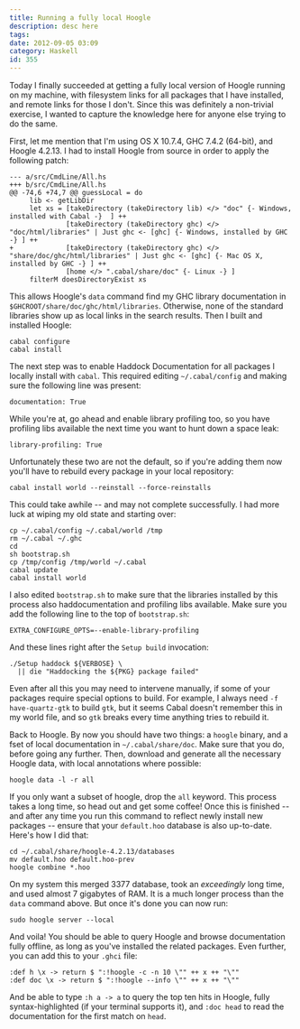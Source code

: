 ```yaml
---
title: Running a fully local Hoogle
description: desc here
tags: 
date: 2012-09-05 03:09
category: Haskell
id: 355
---
```


Today I finally succeeded at getting a fully local version of Hoogle running on my machine, with filesystem links for all packages that I have installed, and remote links for those I don't. Since this was definitely a non-trivial exercise, I wanted to capture the knowledge here for anyone else trying to do the same.

First, let me mention that I'm using OS X 10.7.4, GHC 7.4.2 (64-bit), and Hoogle 4.2.13. I had to install Hoogle from source in order to apply the following patch:

    --- a/src/CmdLine/All.hs
    +++ b/src/CmdLine/All.hs
    @@ -74,6 +74,7 @@ guessLocal = do
         lib <- getLibDir
         let xs = [takeDirectory (takeDirectory lib) </> "doc" {- Windows, installed with Cabal -}  ] ++
                  [takeDirectory (takeDirectory ghc) </> "doc/html/libraries" | Just ghc <- [ghc] {- Windows, installed by GHC -} ] ++
    +             [takeDirectory (takeDirectory ghc) </> "share/doc/ghc/html/libraries" | Just ghc <- [ghc] {- Mac OS X, installed by GHC -} ] ++
                  [home </> ".cabal/share/doc" {- Linux -} ]
         filterM doesDirectoryExist xs

This allows Hoogle's `data` command find my GHC library documentation in `$GHCROOT/share/doc/ghc/html/libraries`. Otherwise, none of the standard libraries show up as local links in the search results. Then I built and installed Hoogle:

    cabal configure
    cabal install

The next step was to enable Haddock Documentation for all packages I locally install with `cabal`. This required editing `~/.cabal/config` and making sure the following line was present:

    documentation: True

While you're at, go ahead and enable library profiling too, so you have profiling libs available the next time you want to hunt down a space leak:

    library-profiling: True

Unfortunately these two are not the default, so if you're adding them now you'll have to rebuild every package in your local repository:

    cabal install world --reinstall --force-reinstalls

This could take awhile -- and may not complete successfully. I had more luck at wiping my old state and starting over:

    cp ~/.cabal/config ~/.cabal/world /tmp
    rm ~/.cabal ~/.ghc
    cd 
    sh bootstrap.sh
    cp /tmp/config /tmp/world ~/.cabal
    cabal update
    cabal install world

I also edited `bootstrap.sh` to make sure that the libraries installed by this process also haddocumentation and profiling libs available. Make sure you add the following line to the top of `bootstrap.sh`:

    EXTRA_CONFIGURE_OPTS=--enable-library-profiling

And these lines right after the `Setup build` invocation:

    ./Setup haddock ${VERBOSE} \
      || die "Haddocking the ${PKG} package failed"

Even after all this you may need to intervene manually, if some of your packages require special options to build. For example, I always need `-f have-quartz-gtk` to build `gtk`, but it seems Cabal doesn't remember this in my world file, and so `gtk` breaks every time anything tries to rebuild it.

Back to Hoogle. By now you should have two things: a `hoogle` binary, and a fset of local documentation in `~/.cabal/share/doc`. Make sure that you do, before going any further. Then, download and generate all the necessary Hoogle data, with local annotations where possible:

    hoogle data -l -r all

If you only want a subset of hoogle, drop the `all` keyword. This process takes a long time, so head out and get some coffee! Once this is finished -- and after any time you run this command to reflect newly install new packages -- ensure that your `default.hoo` database is also up-to-date. Here's how I did that:

    cd ~/.cabal/share/hoogle-4.2.13/databases
    mv default.hoo default.hoo-prev
    hoogle combine *.hoo

On my system this merged 3377 database, took an *exceedingly* long time, and used almost 7 gigabytes of RAM. It is a much longer process than the `data` command above. But once it's done you can now run:

    sudo hoogle server --local

And voila! You should be able to query Hoogle and browse documentation fully offline, as long as you've installed the related packages. Even further, you can add this to your `.ghci` file:

    :def h \x -> return $ ":!hoogle -c -n 10 \"" ++ x ++ "\""
    :def doc \x -> return $ ":!hoogle --info \"" ++ x ++ "\""

And be able to type `:h a -> a` to query the top ten hits in Hoogle, fully syntax-highlighted (if your terminal supports it), and `:doc head` to read the documentation for the first match on `head`.

